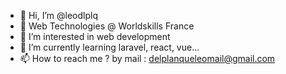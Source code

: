 - 👋 Hi, I’m @leodlplq
- 🥈 Web Technologies @ Worldskills France
- 👀 I’m interested in web development
- 🌱 I’m currently learning laravel, react, vue...
- 📫 How to reach me ? by mail : delplanqueleomail@gmail.com

